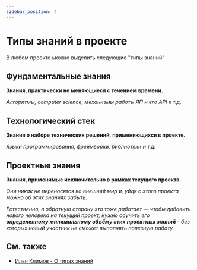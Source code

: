 ```yaml
---
sidebar_position: 4
---
```


# Типы знаний в проекте

В любом проекте можно выделить следующие "типы знаний"

## Фундаментальные знания

**Знания, практически не меняющиеся с течением времени.**

*Алгоритмы, computer science, механизмы работы ЯП и его API и т.д.*

## Технологический стек

**Знания о наборе технических решений, применяющихся в проекте.**

*Языки программирования, фреймворки, библиотеки и т.д.*

## Проектные знания

**Знания, применимые исключительно в рамках текущего проекта.**

*Они никак не переносятся во внешний мир и, уйдя с этого проекта, можно об этих знаниях забыть.*

*Естественно, в обратную сторону это тоже работает — чтобы добавить нового человека на текущий проект, нужно обучить его **определенному минимальному объёму этих проектных знаний** - без которых новый участник не сможет выполнять полезную работу*

## См. также

- [Илья Климов - О типах знаний][ext-klimov]

[ext-klimov]: https://youtu.be/4xyb_tA-uw0?t=249
